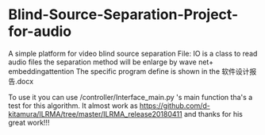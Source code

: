 # Blind-Source-Separation-Project-for-audio
A simple platform for video blind source separation
File: IO is a class to read audio files
the separation method will be enlarge by wave net+ embeddingattention
The specific program define is shown in the 软件设计报告.docx

To use it you can use /controller/Interface_main.py 's main function tha's a test for this algorithm. It almost work as  https://github.com/d-kitamura/ILRMA/tree/master/ILRMA_release20180411 and thanks for his great work!!!
